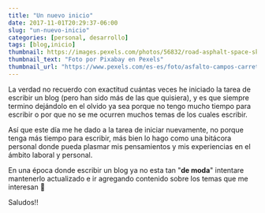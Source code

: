 ```yaml
---
title: "Un nuevo inicio"
date: 2017-11-01T20:29:37-06:00
slug: "un-nuevo-inicio"
categories: [personal, desarrollo]
tags: [blog,inicio]
thumbnail: https://images.pexels.com/photos/56832/road-asphalt-space-sky-56832.jpeg?auto=compress&cs=tinysrgb&h=750&w=1260
thumbnail_text: "Foto por Pixabay en Pexels"
thumbnail_url: "https://www.pexels.com/es-es/foto/asfalto-campos-carretera-cesped-56832/"
---
```


La verdad no recuerdo con exactitud cuántas veces he iniciado la tarea de escribir un blog (pero han sido más de las que quisiera), y es que siempre termino dejándolo en el olvido ya sea porque no tengo mucho tiempo para escribir o por que no se me ocurren muchos temas de los cuales escribir.

Así que este día me he dado a la tarea de iniciar nuevamente, no porque tenga más tiempo para escribir, más bien lo hago como una bitácora personal donde pueda plasmar mis pensamientos y mis experiencias en el ámbito laboral y personal.

En una época donde escribir un blog ya no esta tan "**de moda**" intentare mantenerlo actualizado e ir agregando contenido sobre los temas que me interesan 🙂

Saludos!!